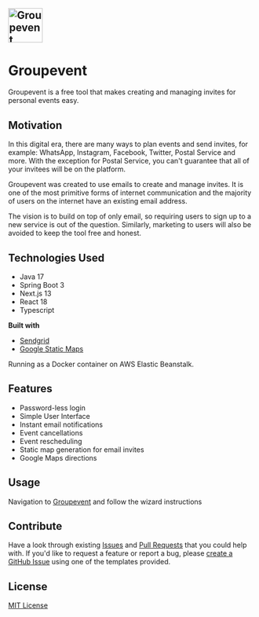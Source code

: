 <h2>
    <a href="https://groupevent.co" target="blank_" rel="noreferrer">
        <img height="70" alt="Groupevent" src="https://user-images.githubusercontent.com/91134194/216815396-48b41b13-3884-4a97-8c22-9479a5a10bea.svg" />
    </a>
</h2>

# Groupevent
Groupevent is a free tool that makes creating and managing invites for personal events easy.

## Motivation
In this digital era, there are many ways to plan events and send invites, for example: WhatsApp, Instagram, Facebook, Twitter, Postal Service and more.
With the exception for Postal Service, you can't guarantee that all of your invitees will be on the platform.

Groupevent was created to use emails to create and manage invites. 
It is one of the most primitive forms of internet communication and the majority of users on the internet have an existing email address.

The vision is to build on top of only email, so requiring users to sign up to a new service is out of the question.
Similarly, marketing to users will also be avoided to keep the tool free and honest.

## Technologies Used
- Java 17
- Spring Boot 3
- Next.js 13
- React 18
- Typescript

<b>Built with</b>
- [Sendgrid](https://sendgrid.com/)
- [Google Static Maps](https://developers.google.com/maps/documentation/maps-static/overview)

Running as a Docker container on AWS Elastic Beanstalk.

## Features
- Password-less login
- Simple User Interface
- Instant email notifications
- Event cancellations
- Event rescheduling
- Static map generation for email invites
- Google Maps directions

## Usage
Navigation to [Groupevent](https://groupevent.co) and follow the wizard instructions

## Contribute
Have a look through existing [Issues](https://github.com/nsehic/groupevent/issues) and [Pull Requests](https://github.com/nsehic/groupevent/pulls) that you could help with. 
If you'd like to request a feature or report a bug, please [create a GitHub Issue](https://github.com/nsehic/groupevent/issues) using one of the templates provided.

## License
[MIT License](https://github.com/nsehic/groupevent/blob/main/LICENSE)
